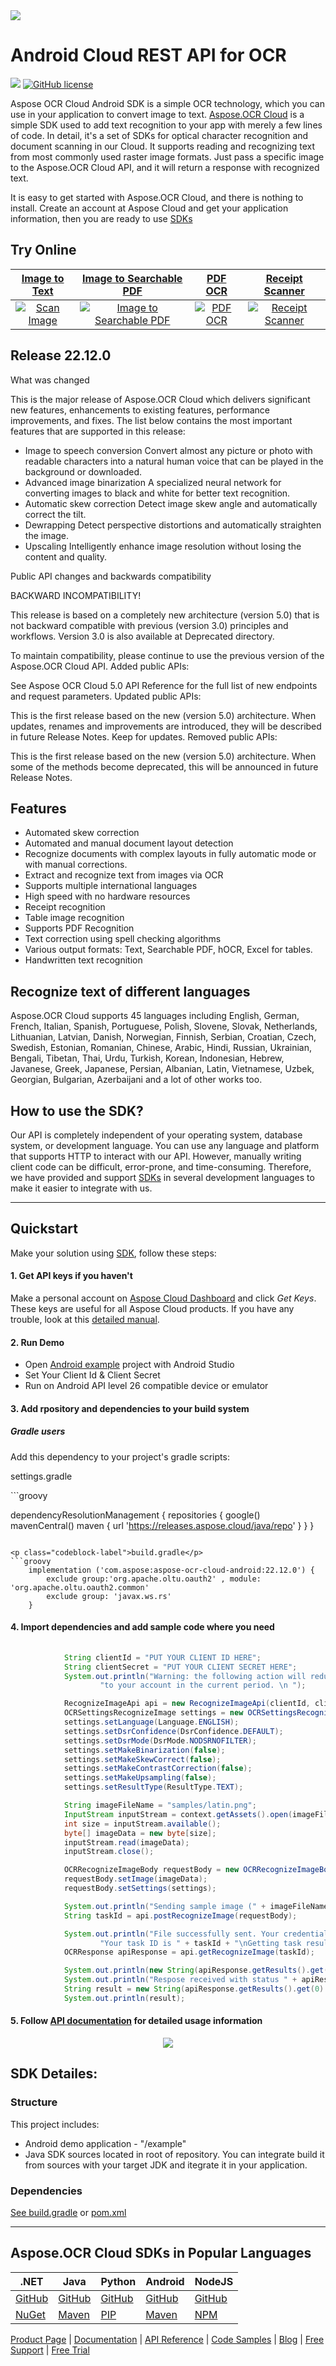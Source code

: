 <img src="./resources/heading.png">

# Android Cloud REST API for OCR
![](https://img.shields.io/badge/api-v5.0-lightgrey)  [![GitHub license](https://img.shields.io/github/license/aspose-ocr-cloud/aspose-ocr-cloud-android)](https://github.com/aspose-ocr-cloud/aspose-ocr-cloud-android)


Aspose OCR Cloud Android SDK is a simple OCR technology, which you can use in your application to convert image to text.
[Aspose.OCR Cloud](https://products.aspose.cloud/ocr/cloud) is a simple SDK used to add text recognition to your app with merely a few lines of code.
In detail, it's a set of SDKs for optical character recognition and document scanning in our Cloud. It supports reading and recognizing text from most commonly used raster image formats. Just pass a specific image to the Aspose.OCR Cloud API, and it will return a response with recognized text.

It is easy to get started with Aspose.OCR Cloud, and there is nothing to install. Create an account at Aspose Cloud and get your application information, then you are ready to use [SDKs](#asposeocr-cloud-sdks)


## Try Online
[Image to Text](https://products.aspose.app/ocr/scan-image) | [Image to Searchable PDF](https://products.aspose.app/ocr/ocr-to-pdf) | [PDF OCR](https://products.aspose.app/ocr/pdf-ocr)| [Receipt Scanner](https://products.aspose.app/ocr/scan-receipt)
:---: | :---: | :---:| :---:
[![Scan Image](https://products.aspose.app/ocr/scan-image/img/ocr-recognize-48.png)](https://products.aspose.app/ocr/scan-image) | [![Image to Searchable PDF](https://products.aspose.app/ocr/scan-image/img/ocr-to-pdf-4-48.png)](https://products.aspose.app/ocr/ocr-to-pdf) | [![PDF OCR](https://products.aspose.app/ocr/scan-image/img/ocr-to-pdf-2-48.png)](https://products.aspose.app/ocr/pdf-ocr) | [![Receipt Scanner](https://products.aspose.app/ocr/scan-image/img/aspose-scan-receipt-48.png)](https://products.aspose.app/ocr/scan-receipt) 



## Release 22.12.0

What was changed

This is the major release of Aspose.OCR Cloud which delivers significant new features, enhancements to existing features, performance improvements, and fixes. The list below contains the most important features that are supported in this release:

- Image to speech conversion
  Convert almost any picture or photo with readable characters into a natural human voice that can be played in the background or downloaded.
- Advanced image binarization 
  A specialized neural network for converting images to black and white for better text recognition.
- Automatic skew correction
  Detect image skew angle and automatically correct the tilt.
- Dewrapping 
  Detect perspective distortions and automatically straighten the image.
- Upscaling 
  Intelligently enhance image resolution without losing the content and quality.

Public API changes and backwards compatibility

BACKWARD INCOMPATIBILITY!

This release is based on a completely new architecture (version 5.0) that is not backward compatible with previous (version 3.0) principles and workflows. Version 3.0 is also available at Deprecated directory.

To maintain compatibility, please continue to use the previous version of the Aspose.OCR Cloud API.
Added public APIs:

See Aspose OCR Cloud 5.0 API Reference for the full list of new endpoints and request parameters.
Updated public APIs:

This is the first release based on the new (version 5.0) architecture. When updates, renames and improvements are introduced, they will be described in future Release Notes. Keep for updates.
Removed public APIs:

This is the first release based on the new (version 5.0) architecture. When some of the methods become deprecated, this will be announced in future Release Notes.


## Features
- Automated skew correction
- Automated and manual document layout detection
- Recognize documents with complex layouts in fully automatic mode or with manual corrections.
- Extract and recognize text from images via OCR
- Supports multiple international languages
- High speed with no hardware resources
- Receipt recognition
- Table image recognition
- Supports PDF Recognition
- Text correction using spell checking algorithms
- Various output formats: Text, Searchable PDF, hOCR, Excel for tables.
- Handwritten text recognition

## Recognize text of different languages
Aspose.OCR Cloud supports 45 languages including English, German, French, Italian, Spanish, Portuguese, Polish, Slovene, Slovak, Netherlands, Lithuanian, Latvian, Danish, Norwegian, Finnish, Serbian, Croatian, Czech, Swedish, Estonian, Romanian, Chinese, Arabic, Hindi, Russian, Ukrainian, Bengali, Tibetan, Thai, Urdu, Turkish, Korean, Indonesian, Hebrew, Javanese, Greek, Japanese, Persian, Albanian, Latin, Vietnamese, Uzbek, Georgian, Bulgarian, Azerbaijani  and a lot of other works too.

## How to use the SDK?

Our API is completely independent of your operating system, database system, or development language. You can use any language and platform that supports HTTP to interact with our API. However, manually writing client code can be difficult, error-prone, and time-consuming. Therefore, we have provided and support [SDKs](#asposeocr-cloud-sdks) in several development languages to make it easier to integrate with us.

____

## Quickstart

Make your solution using [SDK](#asposeocr-cloud-sdks), follow these steps:

#### 1. Get API keys if you haven't

Make a personal account on [Aspose Cloud Dashboard](https://dashboard.aspose.cloud/#/) and click _Get Keys_. These keys are useful for all Aspose Cloud products. If you have any trouble, look at this [detailed manual](https://docs.aspose.cloud/total/create-new-app-and-get-app-key-and-sid/).

#### 2. Run Demo
  
  * Open [Android example](example) project with Android Studio 
  * Set Your Client Id & Client Secret
  * Run on Android API level 26 compatible device or emulator

#### 3. Add rpository and dependencies to your build system
  
##### Gradle users

Add this dependency to your project's gradle scripts:

<p class="codeblock-label">settings.gradle</p>
```groovy     
    
dependencyResolutionManagement {
    repositories {
        google()
        mavenCentral()
        maven {
            url 'https://releases.aspose.cloud/java/repo'
        }
    }
}
```

<p class="codeblock-label">build.gradle</p>
```groovy     
    implementation ('com.aspose:aspose-ocr-cloud-android:22.12.0') {
        exclude group:'org.apache.oltu.oauth2' , module: 'org.apache.oltu.oauth2.common'
        exclude group: 'javax.ws.rs'
    }
```
#### 4. Import dependencies and add sample code where you need

```java
    
            String clientId = "PUT YOUR CLIENT ID HERE";
            String clientSecret = "PUT YOUR CLIENT SECRET HERE";
            System.out.println("Warning: the following action will reduce the number of API calls available " +
                    "to your account in the current period. \n ");

            RecognizeImageApi api = new RecognizeImageApi(clientId, clientSecret);
            OCRSettingsRecognizeImage settings = new OCRSettingsRecognizeImage();
            settings.setLanguage(Language.ENGLISH);
            settings.setDsrConfidence(DsrConfidence.DEFAULT);
            settings.setDsrMode(DsrMode.NODSRNOFILTER);
            settings.setMakeBinarization(false);
            settings.setMakeSkewCorrect(false);
            settings.setMakeContrastCorrection(false);
            settings.setMakeUpsampling(false);
            settings.setResultType(ResultType.TEXT);

            String imageFileName = "samples/latin.png";
            InputStream inputStream = context.getAssets().open(imageFileName);
            int size = inputStream.available();
            byte[] imageData = new byte[size];
            inputStream.read(imageData);
            inputStream.close();

            OCRRecognizeImageBody requestBody = new OCRRecognizeImageBody();
            requestBody.setImage(imageData);
            requestBody.setSettings(settings);

            System.out.println("Sending sample image (" + imageFileName +") to RecognizeImageApi...");
            String taskId = api.postRecognizeImage(requestBody);

            System.out.println("File successfully sent. Your credentials accepted. " +
                    "Your task ID is " + taskId + "\nGetting task results...");
            OCRResponse apiResponse = api.getRecognizeImage(taskId);

            System.out.println(new String(apiResponse.getResults().get(0).getData(), StandardCharsets.UTF_8) + "\n\n");
            System.out.println("Respose received with status " + apiResponse.getTaskStatus().getValue() +"\n\n");
            String result = new String(apiResponse.getResults().get(0).getData(), StandardCharsets.UTF_8);
            System.out.println(result);
```

#### 5. Follow [API documentation](.\target\apidocs) for detailed usage information


<p align="center">
  <a title="Download ZIP" href="https://github.com/aspose-ocr-cloud/aspose-ocr-cloud-android/archive/master.zip">
     <img src="./resources/download.png" />
  </a>
</p>


## SDK Detailes:   

### Structure

This project includes:   
- Android demo application - "/example"
- Java SDK sources located in root of repository. You can integrate build it from sources with your target JDK and itegrate it in your application.



### Dependencies
[See build.gradle](./build.gradle) or [pom.xml](./pom.xml)
_________________________

## Aspose.OCR Cloud SDKs in Popular Languages

| .NET                                                                  | Java                                                                                                             | Python                                                                | Android                                                                                                          | NodeJS                                                                |
|-----------------------------------------------------------------------|------------------------------------------------------------------------------------------------------------------|-----------------------------------------------------------------------|------------------------------------------------------------------------------------------------------------------|-----------------------------------------------------------------------|
| [GitHub](https://github.com/aspose-ocr-cloud/aspose-ocr-cloud-dotnet) | [GitHub](https://github.com/aspose-ocr-cloud/aspose-ocr-cloud-java)                                              | [GitHub](https://github.com/aspose-ocr-cloud/aspose-ocr-cloud-python) | [GitHub](https://github.com/aspose-ocr-cloud/aspose-ocr-cloud-android)                                           | [GitHub](https://github.com/aspose-ocr-cloud/aspose-ocr-cloud-nodejs) |
| [NuGet](https://www.nuget.org/packages/Aspose.ocr-Cloud/)             | [Maven](https://repository.aspose.cloud/webapp/#/artifacts/browse/tree/General/repo/com/aspose/aspose-ocr-cloud) | [PIP](https://pypi.org/project/aspose-ocr-cloud/)                     | [Maven](https://repository.aspose.cloud/webapp/#/artifacts/browse/tree/General/repo/com/aspose/aspose-ocr-cloud) | [NPM](https://www.npmjs.com/package/@asposecloud/aspose-ocr-cloud)    |

[Product Page](https://products.aspose.cloud/ocr/) | [Documentation](https://docs.aspose.cloud/display/ocrcloud/Home) | [API Reference](https://apireference.aspose.cloud/ocr/) | [Code Samples](https://github.com/aspose-ocr-cloud/aspose-ocr-cloud-nodejs) | [Blog](https://blog.aspose.cloud/category/ocr/) | [Free Support](https://forum.aspose.cloud/c/ocr) | [Free Trial](https://dashboard.aspose.cloud/#/apps)